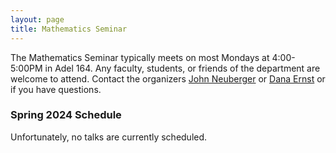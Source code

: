```yaml
---
layout: page
title: Mathematics Seminar
---
```


The Mathematics Seminar typically meets on most Mondays at 4:00-5:00PM in Adel 164.  Any faculty, students, or friends of the department are welcome to attend. Contact the organizers [John Neuberger](mailto:John.Neuberger@nau.edu) or [Dana Ernst](mailto:dana.ernst@nau.edu) or if you have questions.

### Spring 2024 Schedule

Unfortunately, no talks are currently scheduled.

